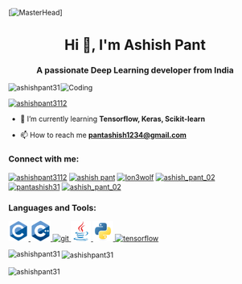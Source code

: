 [![MasterHead](https://media1.tenor.com/images/d637be48e450b580df4c921c685980ab/tenor.gif?itemid=17310556)]
<h1 align="center">Hi 👋, I'm Ashish Pant</h1>
<h3 align="center">A passionate Deep Learning developer from India</h3>
<img align="right" alt="Coding" width="400" src="https://preview.redd.it/mw4y58i658981.gif?width=750&auto=webp&s=d1f8893494ed1d8e9f731f4b7e7915ca7e4039dc">

<p align="left"> <img src="https://komarev.com/ghpvc/?username=ashishpant31&label=Profile%20views&color=0e75b6&style=flat" alt="ashishpant31" /> </p>

<p align="left"> <a href="https://twitter.com/ashishpant3112" target="blank"><img src="https://img.shields.io/twitter/follow/ashishpant3112?logo=twitter&style=for-the-badge" alt="ashishpant3112" /></a> </p>

- 🌱 I’m currently learning **Tensorflow, Keras, Scikit-learn**

- 📫 How to reach me **pantashish1234@gmail.com**

<h3 align="left">Connect with me:</h3>
<p align="left">
<a href="https://twitter.com/ashishpant3112" target="blank"><img align="center" src="https://raw.githubusercontent.com/rahuldkjain/github-profile-readme-generator/master/src/images/icons/Social/twitter.svg" alt="ashishpant3112" height="30" width="40" /></a>
<a href="https://linkedin.com/in/ashish pant" target="blank"><img align="center" src="https://raw.githubusercontent.com/rahuldkjain/github-profile-readme-generator/master/src/images/icons/Social/linked-in-alt.svg" alt="ashish pant" height="30" width="40" /></a>
<a href="https://kaggle.com/lon3wolf" target="blank"><img align="center" src="https://raw.githubusercontent.com/rahuldkjain/github-profile-readme-generator/master/src/images/icons/Social/kaggle.svg" alt="lon3wolf" height="30" width="40" /></a>
<a href="https://instagram.com/ashish_pant_02" target="blank"><img align="center" src="https://raw.githubusercontent.com/rahuldkjain/github-profile-readme-generator/master/src/images/icons/Social/instagram.svg" alt="ashish_pant_02" height="30" width="40" /></a>
<a href="https://www.leetcode.com/pantashish31" target="blank"><img align="center" src="https://raw.githubusercontent.com/rahuldkjain/github-profile-readme-generator/master/src/images/icons/Social/leet-code.svg" alt="pantashish31" height="30" width="40" /></a>
<a href="https://auth.geeksforgeeks.org/user/ashish_pant_02" target="blank"><img align="center" src="https://raw.githubusercontent.com/rahuldkjain/github-profile-readme-generator/master/src/images/icons/Social/geeks-for-geeks.svg" alt="ashish_pant_02" height="30" width="40" /></a>
</p>

<h3 align="left">Languages and Tools:</h3>
<p align="left"> <a href="https://www.cprogramming.com/" target="_blank" rel="noreferrer"> <img src="https://raw.githubusercontent.com/devicons/devicon/master/icons/c/c-original.svg" alt="c" width="40" height="40"/> </a> <a href="https://www.w3schools.com/cpp/" target="_blank" rel="noreferrer"> <img src="https://raw.githubusercontent.com/devicons/devicon/master/icons/cplusplus/cplusplus-original.svg" alt="cplusplus" width="40" height="40"/> </a> <a href="https://git-scm.com/" target="_blank" rel="noreferrer"> <img src="https://www.vectorlogo.zone/logos/git-scm/git-scm-icon.svg" alt="git" width="40" height="40"/> </a> <a href="https://www.java.com" target="_blank" rel="noreferrer"> <img src="https://raw.githubusercontent.com/devicons/devicon/master/icons/java/java-original.svg" alt="java" width="40" height="40"/> </a> <a href="https://www.python.org" target="_blank" rel="noreferrer"> <img src="https://raw.githubusercontent.com/devicons/devicon/master/icons/python/python-original.svg" alt="python" width="40" height="40"/> </a> <a href="https://www.tensorflow.org" target="_blank" rel="noreferrer"> <img src="https://www.vectorlogo.zone/logos/tensorflow/tensorflow-icon.svg" alt="tensorflow" width="40" height="40"/> </a> </p>

<p><img align="left" src="https://github-readme-stats.vercel.app/api/top-langs?username=ashishpant31&show_icons=true&locale=en&layout=compact" alt="ashishpant31" /></p>

<p>&nbsp;<img align="center" src="https://github-readme-stats.vercel.app/api?username=ashishpant31&show_icons=true&locale=en" alt="ashishpant31" /></p>

<p><img align="center" src="https://github-readme-streak-stats.herokuapp.com/?user=ashishpant31&" alt="ashishpant31" /></p>

